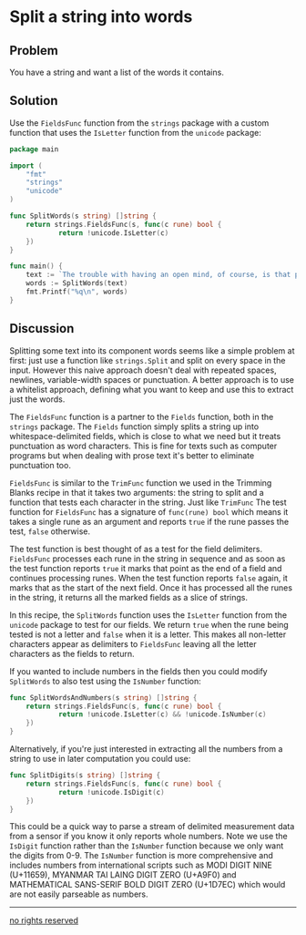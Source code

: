# Split a string into words

## Problem

You have a string and want a list of the words it contains.

## Solution

Use the `FieldsFunc` function from the `strings` package with a custom function that uses the `IsLetter` function from the `unicode` package:

```Go
package main

import (
    "fmt"
    "strings"
    "unicode"
)

func SplitWords(s string) []string {
    return strings.FieldsFunc(s, func(c rune) bool {
            return !unicode.IsLetter(c)
    })
}

func main() {
    text := `The trouble with having an open mind, of course, is that people will insist on coming along and trying to put things in it.`
    words := SplitWords(text)
    fmt.Printf("%q\n", words)
}
```

## Discussion

Splitting some text into its component words seems like a simple problem at first: just use a function like `strings.Split` and split on every space in the input. However this naive approach doesn't deal with repeated spaces, newlines, variable-width spaces or punctuation. A better approach is to use a whitelist approach, defining what you want to keep and use this to extract just the words.

The `FieldsFunc` function is a partner to the `Fields` function, both in the `strings` package. The `Fields` function simply splits a string up into whitespace-delimited fields, which is close to what we need but it treats punctuation as word characters. This is fine for texts such as computer programs but when dealing with prose text it's better to eliminate punctuation too.

`FieldsFunc` is similar to the `TrimFunc` function we used in the Trimming Blanks recipe in that it takes two arguments: the string to split and a function that tests each character in the string. Just like `TrimFunc` The test function for `FieldsFunc` has a signature of `func(rune) bool` which means it takes a single rune as an argument and reports `true` if the rune passes the test, `false` otherwise.

The test function is best thought of as a test for the field delimiters. `FieldsFunc` processes each rune in the string in sequence and as soon as the test function reports `true` it marks that point as the end of a field and continues processing runes. When the test function reports `false` again, it marks that as the start of the next field. Once it has processed all the runes in the string, it returns all the marked fields as a slice of strings.

In this recipe, the `SplitWords` function uses the `IsLetter` function from the `unicode` package to test for our fields. We return `true` when the rune being tested is not a letter and `false` when it is a letter. This makes all non-letter characters appear as delimiters to `FieldsFunc` leaving all the letter characters as the fields to return.

If you wanted to include numbers in the fields then you could modify `SplitWords` to also test using the `IsNumber` function:

```Go
func SplitWordsAndNumbers(s string) []string {
    return strings.FieldsFunc(s, func(c rune) bool {
            return !unicode.IsLetter(c) && !unicode.IsNumber(c)
    })
}
```

Alternatively, if you're just interested in extracting all the numbers from a string to use in later computation you could use:

```Go
func SplitDigits(s string) []string {
    return strings.FieldsFunc(s, func(c rune) bool {
            return !unicode.IsDigit(c)
    })
}
```

 This could be a quick way to parse a stream of delimited measurement data from a sensor if you know it only reports whole numbers. Note we use the `IsDigit` function rather than the `IsNumber` function because we only want the digits from 0-9. The `IsNumber` function is more comprehensive and includes numbers from international scripts such as MODI DIGIT NINE (U+11659), MYANMAR TAI LAING DIGIT ZERO (U+A9F0) and MATHEMATICAL SANS-SERIF BOLD DIGIT ZERO (U+1D7EC) which would are not easily parseable as numbers.

----
[no rights reserved](http://creativecommons.org/publicdomain/zero/1.0/)

